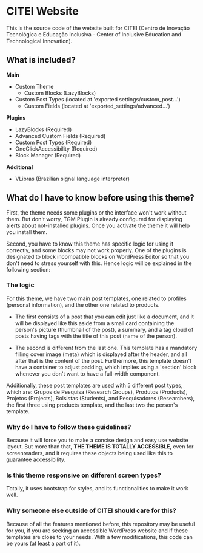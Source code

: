 # CITEI Website
This is the source code of the website built for CITEI (Centro de Inovação Tecnológica e Educação Inclusiva - Center of Inclusive Education and Technological Innovation).

## What is included?
**Main**
* Custom Theme
    * Custom Blocks (LazyBlocks)
* Custom Post Types (located at 'exported settings/custom_post...')
    * Custom Fields (located at 'exported_settings/advanced...')

**Plugins**
* LazyBlocks (Required)
* Advanced Custom Fields (Required)
* Custom Post Types (Required)
* OneClickAccessibility (Required)
* Block Manager (Required)

**Additional**
* VLibras (Brazilian signal language interpreter)

## What do I have to know before using this theme?
First, the theme needs some plugins or the interface won't work without them. But don't worry, TGM Plugin is already configured for displaying alerts about not-installed plugins. Once you activate the theme it will help you install them.

Second, you have to know this theme has specific logic for using it correctly, and some blocks may not work properly. One of the plugins is designated to block incompatible blocks on WordPress Editor so that you don't need to stress yourself with this. Hence logic will be explained in the following section:

### The logic
For this theme, we have two main post templates, one related to profiles (personal information), and the other one related to products. 
* The first consists of a post that you can edit just like a document, and it will be displayed like this aside from a small card containing the person's picture (thumbnail of the post), a summary, and a tag cloud of posts having tags with the title of this post (name of the person).

* The second is different from the last one. This template has a mandatory filling cover image (meta) which is displayed after the header, and all after that is the content of the post. Furthermore, this template doesn't have a container to adjust padding, which implies using a 'section' block whenever you don't want to have a full-width component.

Additionally, these post templates are used with 5 different post types, which are: Grupos de Pesquisa (Research Groups), Produtos (Products), Projetos (Projects), Bolsistas (Students), and Pesquisadores (Researchers), the first three using products template, and the last two the person's template. 

### Why do I have to follow these guidelines?
Because it will force you to make a concise design and easy use website layout. But more than that, **THE THEME IS TOTALLY ACCESSIBLE**, even for screenreaders, and it requires these objects being used like this to guarantee accessibility.

### Is this theme responsive on different screen types?
Totally, it uses bootstrap for styles, and its functionalities to make it work well.

### Why someone else outside of CITEI should care for this?
Because of all the features mentioned before, this repository may be useful for you, if you are seeking an accessible WordPress website and if these templates are close to your needs. With a few modifications, this code can be yours (at least a part of it).
